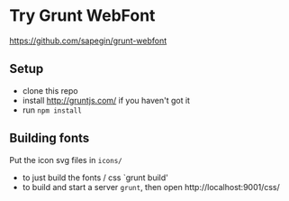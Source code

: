 # Try Grunt WebFont

https://github.com/sapegin/grunt-webfont


## Setup

- clone this repo
- install http://gruntjs.com/ if you haven't got it
- run `npm install`

## Building fonts

Put the icon svg files in `icons/`

- to just build the fonts / css `grunt build'
- to build and start a server `grunt`, then open http://localhost:9001/css/
